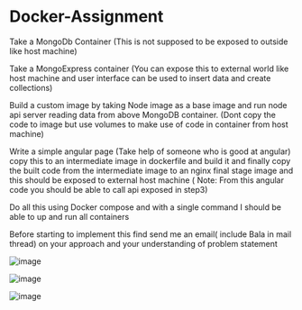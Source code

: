 # Docker-Assignment
Take a MongoDb Container (This is not supposed to be exposed to outside like host machine)

Take a MongoExpress container (You can expose this to external world like host machine and user interface can be used to insert data and create collections)

Build a custom image by taking Node image as a base image and run node api server reading data from above MongoDB container. (Dont copy the code to image but use volumes to make use of code in container from host machine)

Write a simple angular page (Take help of someone who is good at angular) copy this to an intermediate image in dockerfile and build it and finally copy the built code from the intermediate image to an nginx final stage image and this should be exposed to external host machine ( Note: From this angular code you should be able to call api exposed in step3)

Do all this using Docker compose and with a single command I should be able to up and run all containers

Before starting to implement this find send me an email( include Bala in mail thread) on your approach and your understanding of problem statement


![image](https://user-images.githubusercontent.com/34710942/168528950-ff449fd0-e951-4938-8bb6-acbc3cc783c2.png)


![image](https://user-images.githubusercontent.com/34710942/168529024-067035e2-6aaa-4e86-9e06-3633aaee44f2.png)


![image](https://user-images.githubusercontent.com/34710942/168529067-d4646952-cb66-44c7-8d4c-acc1beca91ef.png)
